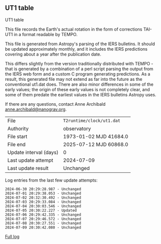 
## UT1 table

UT1 table

This file records the Earth's actual rotation in the form of
corrections TAI-UT1 in a format readable by TEMPO.

This file is generated from Astropy's parsing of the IERS
bulletins. It should be updated approximately monthly, and it
includes the IERS predictions covering about a year after the
publication date.

This differs slightly from the version traditionally distributed
with TEMPO - that is generated by a combination of a perl script
parsing the output from the IERS web form and a custom C program
generating predictions. As a result, this generated file may not
extend as far into the future as the conventional ut1.dat does.
There are also minor differences in some of the early values; the
origin of these early values is not completely clear, and some of
them predate the earliest values in the IERS bulletins Astropy uses.

If there are any questions, contact Anne Archibald
<anne.archibald@nanograv.org>.

|     |     |
|:--- |:--- |
| File | `T2runtime/clock/ut1.dat` |
| Authority | observatory |
| File start | 1973-01-02 MJD 41684.0 |
| File end | 2025-07-12 MJD 60868.0 |
| Update interval (days) | 0 |
| Last update attempt | 2024-07-09 |
| Last update result | Unchanged |

Log entries from the last few update attempts:
```
2024-06-30 20:29:28.987 - Unchanged
2024-07-01 20:29:38.053 - Unchanged
2024-07-02 20:32:30.492 - Unchanged
2024-07-03 20:29:33.084 - Unchanged
2024-07-04 20:30:03.546 - Unchanged
2024-07-05 20:30:22.227 - Updated
2024-07-06 20:29:42.335 - Unchanged
2024-07-07 20:29:46.572 - Unchanged
2024-07-08 20:30:27.551 - Unchanged
2024-07-09 20:30:42.080 - Unchanged
```
[Full log](https://raw.githubusercontent.com/ipta/pulsar-clock-corrections/main/log/T2runtime/clock/ut1.dat.log)

